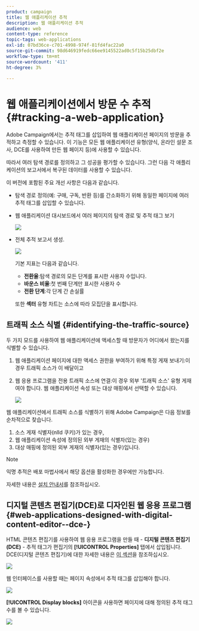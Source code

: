 ```yaml
---
product: campaign
title: 웹 애플리케이션 추적
description: 웹 애플리케이션 추적
audience: web
content-type: reference
topic-tags: web-applications
exl-id: 07bd36ce-c701-4998-974f-81fd4fac22a0
source-git-commit: 98d646919fedc66ee9145522ad0c5f15b25dbf2e
workflow-type: tm+mt
source-wordcount: '411'
ht-degree: 3%

---
```


# 웹 애플리케이션에서 방문 수 추적{#tracking-a-web-application}

Adobe Campaign에서는 추적 태그를 삽입하여 웹 애플리케이션 페이지의 방문을 추적하고 측정할 수 있습니다. 이 기능은 모든 웹 애플리케이션 유형(양식, 온라인 설문 조사, DCE를 사용하여 만든 웹 페이지 등)에 사용할 수 있습니다.

따라서 여러 탐색 경로를 정의하고 그 성공을 평가할 수 있습니다. 그런 다음 각 애플리케이션의 보고서에서 복구된 데이터를 사용할 수 있습니다.

이 버전에 포함된 주요 개선 사항은 다음과 같습니다.

* 탐색 경로 정의(예: 구매, 구독, 반환 등)를 간소화하기 위해 동일한 페이지에 여러 추적 태그를 삽입할 수 있습니다.
* 웹 애플리케이션 대시보드에서 여러 페이지의 탐색 경로 및 추적 태그 보기

   ![](assets/trackers_1.png)

* 전체 추적 보고서 생성.

   ![](assets/trackers_5.png)

   기본 지표는 다음과 같습니다.

   * **전환율**:탐색 경로의 모든 단계를 표시한 사용자 수입니다.
   * **바운스 비율**:첫 번째 단계만 표시한 사용자 수
   * **전환 단계**:각 단계 간 손실률

   또한 **섹터** 유형 차트는 소스에 따라 모집단을 표시합니다.

## 트래픽 소스 식별 {#identifying-the-traffic-source}

두 가지 모드를 사용하여 웹 애플리케이션에 액세스할 때 방문자가 어디에서 왔는지를 식별할 수 있습니다.

1. 웹 애플리케이션 페이지에 대한 액세스 권한을 부여하기 위해 특정 게재 보내기:이 경우 트래픽 소스가 이 배달이고
1. 웹 응용 프로그램을 전용 트래픽 소스에 연결:이 경우 외부 &#39;트래픽 소스&#39; 유형 게재여야 합니다. 웹 애플리케이션 속성 또는 대상 매핑에서 선택할 수 있습니다.

   ![](assets/trackers_6.png)

웹 애플리케이션에서 트래픽 소스를 식별하기 위해 Adobe Campaign은 다음 정보를 순차적으로 찾습니다.

1. 소스 게재 식별자(nlId 쿠키)가 있는 경우,
1. 웹 애플리케이션 속성에 정의된 외부 게재의 식별자(있는 경우)
1. 대상 매핑에 정의된 외부 게재의 식별자(있는 경우)입니다.

>[!NOTE]
>
>익명 추적은 배포 마법사에서 해당 옵션을 활성화한 경우에만 가능합니다.
>
>자세한 내용은 [설치 안내서](../../installation/using/deploying-an-instance.md)를 참조하십시오.

## 디지털 콘텐츠 편집기(DCE)로 디자인된 웹 응용 프로그램 {#web-applications-designed-with-digital-content-editor--dce-}

HTML 콘텐츠 편집기를 사용하여 웹 응용 프로그램을 만들 때 - **디지털 콘텐츠 편집기(DCE)** - 추적 태그가 편집기의 **[!UICONTROL Properties]** 탭에서 삽입됩니다. DCE(디지털 콘텐츠 편집기)에 대한 자세한 내용은 [이 섹션](../../web/using/about-campaign-html-editor.md)을 참조하십시오.

![](assets/trackers_2.png)

웹 인터페이스를 사용할 때는 페이지 속성에서 추적 태그를 삽입해야 합니다.

![](assets/trackers_3.png)

**[!UICONTROL Display blocks]** 아이콘을 사용하면 페이지에 대해 정의된 추적 태그 수를 볼 수 있습니다.

![](assets/trackers_4.png)
